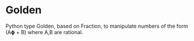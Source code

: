 Golden
======

Python type Golden, based on Fraction, to manipulate numbers of the form (A𝛟 + B) where A,B are rational.
